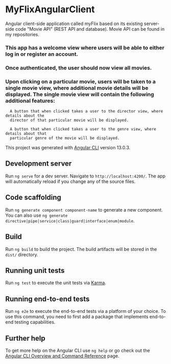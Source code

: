 # MyFlixAngularClient

Angular client-side application called myFlix based on its existing server-side code "Movie API" (REST API and database).
Movie API can be found in my repositories.

### This app has a welcome view where users will be able to either log in or register an account.
### Once authenticated, the user should now view all movies.
### Upon clicking on a particular movie, users will be taken to a single movie view, where additional movie details will be displayed. The single movie view will contain the following additional features: 
      A button that when clicked takes a user to the ​director view​, where details about the 
      director of that particular movie will be displayed. 
      
      A button that when clicked takes a user to the ​genre view​, where details about that 
      particular genre of the movie will be displayed. 
      
      
This project was generated with [Angular CLI](https://github.com/angular/angular-cli) version 13.0.3.

## Development server

Run `ng serve` for a dev server. Navigate to `http://localhost:4200/`. The app will automatically reload if you change any of the source files.

## Code scaffolding

Run `ng generate component component-name` to generate a new component. You can also use `ng generate directive|pipe|service|class|guard|interface|enum|module`.

## Build

Run `ng build` to build the project. The build artifacts will be stored in the `dist/` directory.

## Running unit tests

Run `ng test` to execute the unit tests via [Karma](https://karma-runner.github.io).

## Running end-to-end tests

Run `ng e2e` to execute the end-to-end tests via a platform of your choice. To use this command, you need to first add a package that implements end-to-end testing capabilities.

## Further help

To get more help on the Angular CLI use `ng help` or go check out the [Angular CLI Overview and Command Reference](https://angular.io/cli) page.
